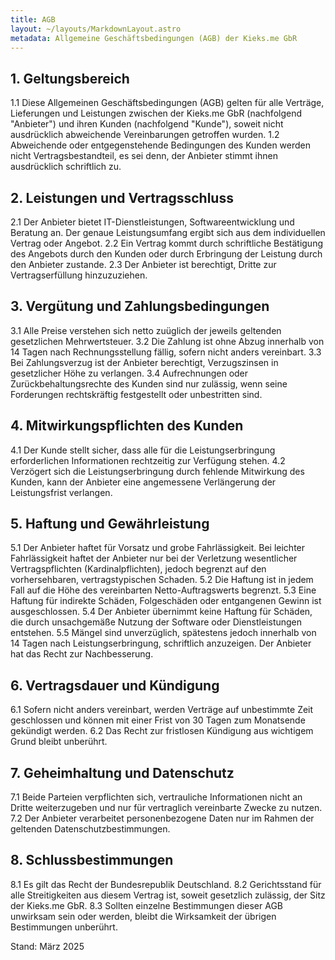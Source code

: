 ```yaml
---
title: AGB
layout: ~/layouts/MarkdownLayout.astro
metadata: Allgemeine Geschäftsbedingungen (AGB) der Kieks.me GbR
---
```


## 1. Geltungsbereich

1.1 Diese Allgemeinen Geschäftsbedingungen (AGB) gelten für alle Verträge, Lieferungen und Leistungen zwischen der Kieks.me GbR (nachfolgend "Anbieter") und ihren Kunden (nachfolgend "Kunde"), soweit nicht ausdrücklich abweichende Vereinbarungen getroffen wurden.
1.2 Abweichende oder entgegenstehende Bedingungen des Kunden werden nicht Vertragsbestandteil, es sei denn, der Anbieter stimmt ihnen ausdrücklich schriftlich zu.

## 2. Leistungen und Vertragsschluss

2.1 Der Anbieter bietet IT-Dienstleistungen, Softwareentwicklung und Beratung an. Der genaue Leistungsumfang ergibt sich aus dem individuellen Vertrag oder Angebot.
2.2 Ein Vertrag kommt durch schriftliche Bestätigung des Angebots durch den Kunden oder durch Erbringung der Leistung durch den Anbieter zustande.
2.3 Der Anbieter ist berechtigt, Dritte zur Vertragserfüllung hinzuzuziehen.

## 3. Vergütung und Zahlungsbedingungen

3.1 Alle Preise verstehen sich netto zuüglich der jeweils geltenden gesetzlichen Mehrwertsteuer.
3.2 Die Zahlung ist ohne Abzug innerhalb von 14 Tagen nach Rechnungsstellung fällig, sofern nicht anders vereinbart.
3.3 Bei Zahlungsverzug ist der Anbieter berechtigt, Verzugszinsen in gesetzlicher Höhe zu verlangen.
3.4 Aufrechnungen oder Zurückbehaltungsrechte des Kunden sind nur zulässig, wenn seine Forderungen rechtskräftig festgestellt oder unbestritten sind.

## 4. Mitwirkungspflichten des Kunden

4.1 Der Kunde stellt sicher, dass alle für die Leistungserbringung erforderlichen Informationen rechtzeitig zur Verfügung stehen.
4.2 Verzögert sich die Leistungserbringung durch fehlende Mitwirkung des Kunden, kann der Anbieter eine angemessene Verlängerung der Leistungsfrist verlangen.

## 5. Haftung und Gewährleistung

5.1 Der Anbieter haftet für Vorsatz und grobe Fahrlässigkeit. Bei leichter Fahrlässigkeit haftet der Anbieter nur bei der Verletzung wesentlicher Vertragspflichten (Kardinalpflichten), jedoch begrenzt auf den vorhersehbaren, vertragstypischen Schaden.
5.2 Die Haftung ist in jedem Fall auf die Höhe des vereinbarten Netto-Auftragswerts begrenzt.
5.3 Eine Haftung für indirekte Schäden, Folgeschäden oder entgangenen Gewinn ist ausgeschlossen.
5.4 Der Anbieter übernimmt keine Haftung für Schäden, die durch unsachgemäße Nutzung der Software oder Dienstleistungen entstehen.
5.5 Mängel sind unverzüglich, spätestens jedoch innerhalb von 14 Tagen nach Leistungserbringung, schriftlich anzuzeigen. Der Anbieter hat das Recht zur Nachbesserung.

## 6. Vertragsdauer und Kündigung

6.1 Sofern nicht anders vereinbart, werden Verträge auf unbestimmte Zeit geschlossen und können mit einer Frist von 30 Tagen zum Monatsende gekündigt werden.
6.2 Das Recht zur fristlosen Kündigung aus wichtigem Grund bleibt unberührt.

## 7. Geheimhaltung und Datenschutz

7.1 Beide Parteien verpflichten sich, vertrauliche Informationen nicht an Dritte weiterzugeben und nur für vertraglich vereinbarte Zwecke zu nutzen.
7.2 Der Anbieter verarbeitet personenbezogene Daten nur im Rahmen der geltenden Datenschutzbestimmungen.

## 8. Schlussbestimmungen

8.1 Es gilt das Recht der Bundesrepublik Deutschland.
8.2 Gerichtsstand für alle Streitigkeiten aus diesem Vertrag ist, soweit gesetzlich zulässig, der Sitz der Kieks.me GbR.
8.3 Sollten einzelne Bestimmungen dieser AGB unwirksam sein oder werden, bleibt die Wirksamkeit der übrigen Bestimmungen unberührt.

Stand: März 2025
